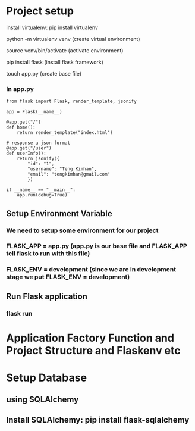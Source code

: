 # Project setup

install virtualenv: pip install virtualenv

python -m virtualenv venv (create virtual environment)

source venv/bin/activate (activate environment)

pip install flask (install flask framework)

touch app.py (create base file)

### In app.py

    from flask import Flask, render_template, jsonify

    app = Flask(__name__)

    @app.get("/")
    def home():
        return render_template("index.html")

    # response a json format
    @app.get("/user")
    def userInfo():
        return jsonify({
            "id": "1",
            "username": "Teng Kimhan",
            "email": "tengkimhan@gmail.com"
            })

    if __name__ == "__main__":
        app.run(debug=True)

## Setup Environment Variable

### We need to setup some environment for our project

### FLASK_APP = app.py (app.py is our base file and FLASK_APP tell flask to run with this file)

### FLASK_ENV = development (since we are in development stage we put FLASK_ENV = development)

## Run Flask application

### flask run

# Application Factory Function and Project Structure and Flaskenv etc

# Setup Database

## using SQLAlchemy

## Install SQLAlchemy: pip install flask-sqlalchemy
